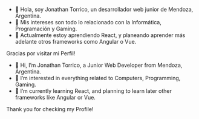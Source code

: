 - 👋 Hola, soy Jonathan Torrico, un desarrollador web junior de Mendoza, Argentina.
- 👀 Mis intereses son todo lo relacionado con la Informática, Programación y Gaming. 
- 🌱 Actualmente estoy aprendiendo React, y planeando aprender más adelante otros frameworks como Angular o Vue.

Gracias por visitar mi Perfil!

- 👋 Hi, I’m Jonathan Torrico, a Junior Web Developer from Mendoza, Argentina.
- 👀 I’m interested in everything related to Computers, Programming, Gaming. 
- 🌱 I’m currently learning React, and planning to learn later other frameworks like Angular or Vue.

Thank you for checking my Profile!

<!---
jt-96/jt-96 is a ✨ special ✨ repository because its `README.md` (this file) appears on your GitHub profile.
You can click the Preview link to take a look at your changes.
--->
